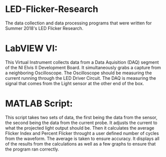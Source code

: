 # LED-Flicker-Research
The data collection and data processing programs that were written for Summer 2018's LED Flicker Research.

# LabVIEW VI:
This Virtual Instrument collects data from a Data Aquisition (DAQ) segment of the NI Elvis II Development Board. It simultaneously grabs a 
capture from a neighboring Oscilloscope. The Oscilloscope should be measuring the current running through the LED Driver Circuit. The DAQ is measuring the signal that comes from the Light sensor at the other end of the box.

# MATLAB Script:
This script takes two sets of data, the first being the data from the sensor, the second being the data from the current probe. It adjusts the current to what the projected light output should be. Then it calculates the average Flicker Index and Percent Flicker throught a user defined number of cycles from the waveform. The average is taken to ensure accuracy. It displays all of the results from the calculations as well as a few graphs to ensure that the program ran correctly.
